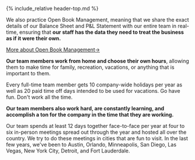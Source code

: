 {% include_relative header-top.md %}

We also practice Open Book Management, meaning that we share the exact
details of our Balance Sheet and P&L Statement with our entire team in
real-time, ensuring that **our staff has the data they need to treat the
business as if it were their own.**

<p><a class="page-btn f7 f5-ns ttu tracked-slight mb2" href="/open-book-management">More about Open Book Management<span class="pl1">&#8594;</span></a></p>

**Our team members work from home and choose their own hours**, allowing
them to make time for family, recreation, vacations, or anything that is
important to them.

Every full-time team member gets 10 company-wide holidays per year as well as 20
paid time off days intended to be used for vacations.  Go have fun.
Don't work all the time.

**Our team members also work hard, are constantly learning, and accomplish
a ton for the company in the time that they are working.**

Our team spends at least 12 days together face-to-face per year at four
to six in-person meetings spread out through the year and hosted all over the country.
We try to do these meetings in cities that are fun to visit.  In the
last few years, we've been to Austin, Orlando, Minneapolis, San Diego, Las
Vegas, New York City, Detroit, and Fort Lauderdale.
